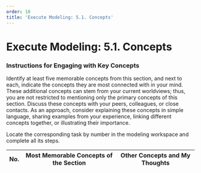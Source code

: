 ```yaml
---
order: 10
title: 'Execute Modeling: 5.1. Concepts'
---
```


# Execute Modeling: 5.1. Concepts

### Instructions for Engaging with Key Concepts

Identify at least five memorable concepts from this section, and next to each, indicate the concepts they are most connected with in your mind. These additional concepts can stem from your current worldviews; thus, you are not restricted to mentioning only the primary concepts of this section. Discuss these concepts with your peers, colleagues, or close contacts. As an approach, consider explaining these concepts in simple language, sharing examples from your experience, linking different concepts together, or illustrating their importance.

Locate the corresponding task by number in the modeling workspace and complete all its steps.

| No. | Most Memorable Concepts of the Section | Other Concepts and My Thoughts |
|-----|---------------------------------------|--------------------------------|
